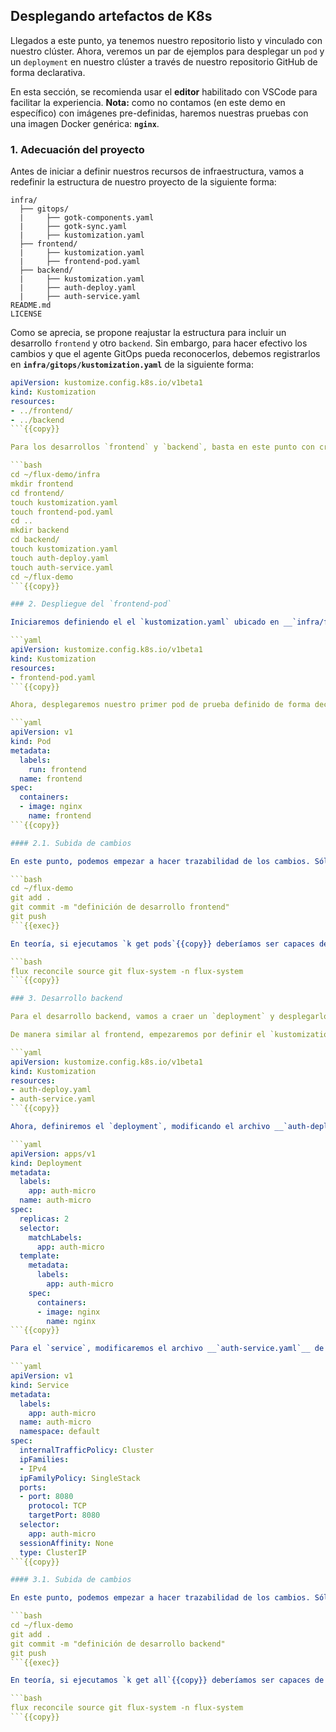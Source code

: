 ## Desplegando artefactos de K8s

Llegados a este punto, ya tenemos nuestro repositorio listo y vinculado con nuestro clúster. Ahora, veremos un par de ejemplos para desplegar un `pod` y un `deployment` en nuestro clúster a través de nuestro repositorio GitHub de forma declarativa.

En esta sección, se recomienda usar el __editor__ habilitado con VSCode para facilitar la experiencia. __Nota:__ como no contamos (en este demo en específico) con imágenes pre-definidas, haremos nuestras pruebas con una imagen Docker genérica: __`nginx`__.

### 1. Adecuación del proyecto

Antes de iniciar a definir nuestros recursos de infraestructura, vamos a redefinir la estructura de nuestro proyecto de la siguiente forma:

```text
infra/
  ├── gitops/
  |     ├── gotk-components.yaml
  |     ├── gotk-sync.yaml
  |     ├── kustomization.yaml
  ├── frontend/
  |     ├── kustomization.yaml
  |     ├── frontend-pod.yaml
  ├── backend/
  |     ├── kustomization.yaml
  |     ├── auth-deploy.yaml
  |     ├── auth-service.yaml
README.md
LICENSE
```

Como se aprecia, se propone reajustar la estructura para incluir un desarrollo `frontend` y otro `backend`. Sin embargo, para hacer efectivo los cambios y que el agente GitOps pueda reconocerlos, debemos registrarlos en __`infra/gitops/kustomization.yaml`__ de la siguiente forma:

```yaml
apiVersion: kustomize.config.k8s.io/v1beta1
kind: Kustomization
resources: 
- ../frontend/
- ../backend
```{{copy}}

Para los desarrollos `frontend` y `backend`, basta en este punto con crear los manifiestos de K8s vacíos. En las secciones posteriores, analizaremos en detalle qué debe incluir cada uno. Esta estructura se puede crear ejecutando los siguientes comandos.

```bash
cd ~/flux-demo/infra
mkdir frontend
cd frontend/
touch kustomization.yaml
touch frontend-pod.yaml
cd ..
mkdir backend
cd backend/
touch kustomization.yaml
touch auth-deploy.yaml
touch auth-service.yaml
cd ~/flux-demo
```{{copy}}

### 2. Despliegue del `frontend-pod`

Iniciaremos definiendo el el `kustomization.yaml` ubicado en __`infra/frontend`__. Este archivo debe declarar los manifiestos de K8s que deseamos sean desplegados via GitOps; y esto lo podemos conseguir de la siguiente manera:

```yaml
apiVersion: kustomize.config.k8s.io/v1beta1
kind: Kustomization
resources: 
- frontend-pod.yaml
```{{copy}}

Ahora, desplegaremos nuestro primer pod de prueba definido de forma declarativa en nuestro repo de pruebas, añadiendo el siguiente contenido en el `frontend-pod.yaml`.

```yaml
apiVersion: v1
kind: Pod
metadata:
  labels:
    run: frontend
  name: frontend
spec:
  containers:
  - image: nginx
    name: frontend
```{{copy}}

#### 2.1. Subida de cambios

En este punto, podemos empezar a hacer trazabilidad de los cambios. Sólo debemos hacer `push` de lo que llevamos hasta ahora ejecutando los siguientes comandos:

```bash
cd ~/flux-demo
git add .
git commit -m "definición de desarrollo frontend"
git push
```{{exec}}

En teoría, si ejecutamos `k get pods`{{copy}} deberíamos ser capaces de ver el pod que acabamos de definir y subir al repo. Si todavía no está disponible, significa que FluxCD aún no ha hecho el proceso de reconciliación (proceso que lleva a cabo cada 5 minutos). Es posible forzar a Flux a realizar dicho proceso ejecutando el siguiente comando:

```bash
flux reconcile source git flux-system -n flux-system
```{{copy}}

### 3. Desarrollo backend

Para el desarrollo backend, vamos a craer un `deployment` y desplegarlo con un `service`. Para este caso, supondremos que se trata de un microservicio de autenticación/autorización (auth). 

De manera similar al frontend, empezaremos por definir el `kustomization.yaml` para declarar los manifiestos de K8s que deseamos desplegar con GitOps.

```yaml
apiVersion: kustomize.config.k8s.io/v1beta1
kind: Kustomization
resources: 
- auth-deploy.yaml
- auth-service.yaml
```{{copy}}

Ahora, definiremos el `deployment`, modificando el archivo __`auth-deploy.yaml`__ de la siguiente forma:

```yaml
apiVersion: apps/v1
kind: Deployment
metadata:
  labels:
    app: auth-micro
  name: auth-micro
spec:
  replicas: 2
  selector:
    matchLabels:
      app: auth-micro
  template:
    metadata:
      labels:
        app: auth-micro
    spec:
      containers:
      - image: nginx
        name: nginx
```{{copy}}

Para el `service`, modificaremos el archivo __`auth-service.yaml`__ de la siguiente forma:

```yaml
apiVersion: v1
kind: Service
metadata:
  labels:
    app: auth-micro
  name: auth-micro
  namespace: default
spec:
  internalTrafficPolicy: Cluster
  ipFamilies:
  - IPv4
  ipFamilyPolicy: SingleStack
  ports:
  - port: 8080
    protocol: TCP
    targetPort: 8080
  selector:
    app: auth-micro
  sessionAffinity: None
  type: ClusterIP
```{{copy}}

#### 3.1. Subida de cambios

En este punto, podemos empezar a hacer trazabilidad de los cambios. Sólo debemos hacer `push` de lo que llevamos hasta ahora ejecutando los siguientes comandos:

```bash
cd ~/flux-demo
git add .
git commit -m "definición de desarrollo backend"
git push
```{{exec}}

En teoría, si ejecutamos `k get all`{{copy}} deberíamos ser capaces de ver los pods, deployments y services que acabamos de definir y subir al repo. Si todavía no están disponibles, significa que FluxCD aún no ha hecho el proceso de reconciliación (proceso que lleva a cabo cada 5 minutos). Es posible forzar a Flux a realizar dicho proceso ejecutando el siguiente comando:

```bash
flux reconcile source git flux-system -n flux-system
```{{copy}}